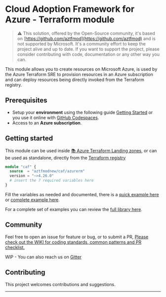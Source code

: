 # Cloud Adoption Framework for Azure - Terraform module

> :warning: This solution, offered by the Open-Source community, it's based on [https://github.com/aztfmod](https://github.com/aztfmod) and is not supported by Microsoft. It's a community effort to keep the project alive and up to date. If you want to support the project, please consider contributing with code, documentation or any other way you can.

This module allows you to create resources on Microsoft Azure, is used by the Azure Terraform SRE to provision resources in an Azure subscription and can deploy resources being directly invoked from the Terraform registry.

## Prerequisites

- Setup your **environment** using the following guide [Getting Started](https://github.com/aztfmod/caf-terraform-landingzones/blob/master/documentation/getting_started/getting_started.md) or you use it online with [GitHub Codespaces](https://github.com/features/codespaces).
- Access to an **Azure subscription**.

## Getting started

This module can be used inside [:books: Azure Terraform Landing zones](https://aztfmod.github.io/documentation/), or can be used as standalone, directly from the [Terraform registry](https://registry.terraform.io/modules/aztfmodnew/caf/azurerm/)

```terraform
module "caf" {
  source  = "aztfmodnew/caf/azurerm"
  version = "~>4.26.0"
  # insert the 7 required variables here
}
```

Fill the variables as needed and documented, there is a [quick example here](https://github.com/aztfmodnew/terraform-azurerm-caf/tree/master/examples/standalone.md) or [complete example here](https://github.com/aztfmodnew/terraform-azurerm-caf-deployments).

For a complete set of examples you can review the [full library here](https://github.com/aztfmodnew/terraform-azurerm-caf/tree/master/examples).

## Community

Feel free to open an issue for feature or bug, or to submit a PR, [Please check out the WIKI for coding standards, common patterns and PR checklist.](https://github.com/aztfmodnew/terraform-azurerm-caf/wiki)

WIP - You can also reach us on [Gitter](https://gitter.im/aztfmodnew/community?utm_source=badge&utm_medium=badge&utm_campaign=pr-badge)

## Contributing

This project welcomes contributions and suggestions.

---
